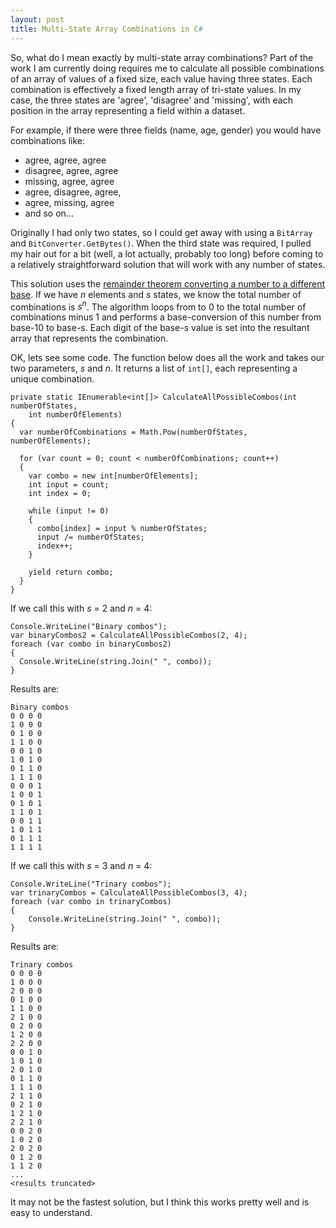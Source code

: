 ```yaml
---
layout: post
title: Multi-State Array Combinations in C# 
---
```


So, what do I mean exactly by multi-state array combinations? Part of the work I am currently doing requires me to calculate all possible combinations of an array of values of a fixed size, each value having three states. Each combination is effectively a fixed length array of tri-state values. In my case, the three states are 'agree', 'disagree' and 'missing', with each position in the array representing a field within a dataset.

For example, if there were three fields (name, age, gender) you would have combinations like:

- agree, agree, agree
- disagree, agree, agree
- missing, agree, agree
- agree, disagree, agree,
- agree, missing, agree
- and so on...

Originally I had only two states, so I could get away with using a `BitArray` and `BitConverter.GetBytes()`. When the third state was required, I pulled my hair out for a bit (well, a lot actually, probably too long) before coming to a relatively straightforward solution that will work with any number of states.

This solution uses the [remainder theorem converting a number to a different base](https://en.wikipedia.org/wiki/Positional_notation#Base_conversion). If we have *n* elements and *s* states, we know the total number of combinations is *s<sup>n</sup>*. The algorithm loops from to 0 to the total number of combinations minus 1 and performs a base-conversion of this number from base-10 to base-s. Each digit of the base-*s* value is set into the resultant array that represents the combination.

OK, lets see some code. The function below does all the work and takes our two parameters, *s* and *n*. It returns a list of `int[]`, each representing a unique combination.    

    private static IEnumerable<int[]> CalculateAllPossibleCombos(int numberOfStates, 
	    int numberOfElements)
    {
      var numberOfCombinations = Math.Pow(numberOfStates, numberOfElements);
    
      for (var count = 0; count < numberOfCombinations; count++)
      {
        var combo = new int[numberOfElements];
        int input = count;
        int index = 0;
    
        while (input != 0)
        {
          combo[index] = input % numberOfStates;
          input /= numberOfStates;
          index++;
        }
    
        yield return combo;
      }
    }

If we call this with *s* = 2 and *n* = 4:

    Console.WriteLine("Binary combos");
    var binaryCombos2 = CalculateAllPossibleCombos(2, 4);
    foreach (var combo in binaryCombos2)
    {
      Console.WriteLine(string.Join(" ", combo));
    }

Results are:

    Binary combos
    0 0 0 0
    1 0 0 0
    0 1 0 0
    1 1 0 0
    0 0 1 0
    1 0 1 0
    0 1 1 0
    1 1 1 0
    0 0 0 1
    1 0 0 1
    0 1 0 1
    1 1 0 1
    0 0 1 1
    1 0 1 1
    0 1 1 1
    1 1 1 1

If we call this with *s* = 3 and *n* = 4:

	Console.WriteLine("Trinary combos");
	var trinaryCombos = CalculateAllPossibleCombos(3, 4);
	foreach (var combo in trinaryCombos)
	{
	    Console.WriteLine(string.Join(" ", combo));
	}

Results are:

    Trinary combos
    0 0 0 0
    1 0 0 0
    2 0 0 0
    0 1 0 0
    1 1 0 0
    2 1 0 0
    0 2 0 0
    1 2 0 0
    2 2 0 0
    0 0 1 0
    1 0 1 0
    2 0 1 0
    0 1 1 0
    1 1 1 0
    2 1 1 0
    0 2 1 0
    1 2 1 0
    2 2 1 0
    0 0 2 0
    1 0 2 0
    2 0 2 0
    0 1 2 0
    1 1 2 0
	...
	<results truncated>
 
It may not be the fastest solution, but I think this works pretty well and is easy to understand. 